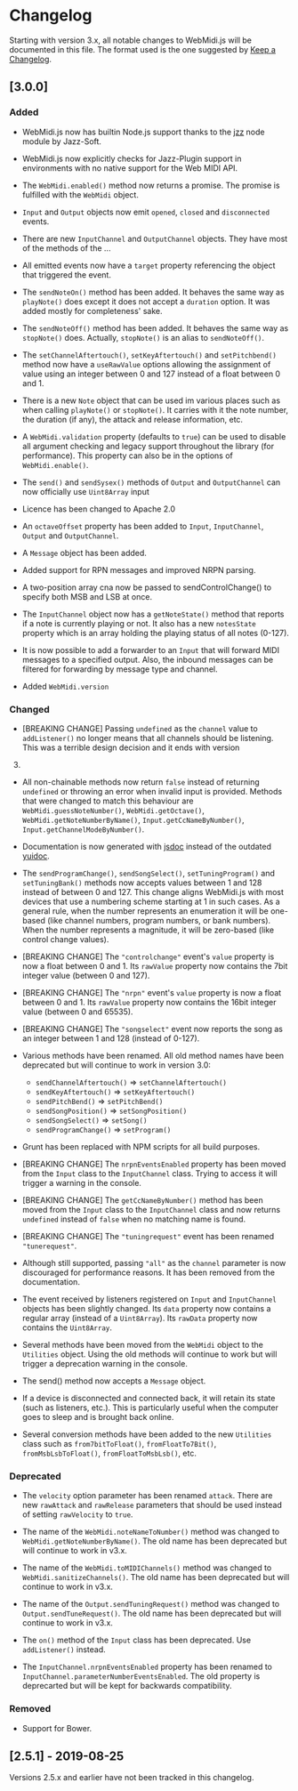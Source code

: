 # Changelog

Starting with version 3.x, all notable changes to WebMidi.js will be documented in this file. The 
format used is the one suggested by [Keep a Changelog](https://keepachangelog.com/en/1.0.0/).

## [3.0.0]

### Added

- WebMidi.js now has builtin Node.js support thanks to the [jzz](https://www.npmjs.com/package/jzz)
node module by Jazz-Soft.

- WebMidi.js now explicitly checks for Jazz-Plugin support in environments with no native support 
for the Web MIDI API.

- The `WebMidi.enabled()` method now returns a promise. The promise is fulfilled with the `WebMidi`
object.

- `Input` and `Output` objects now emit `opened`, `closed` and `disconnected` events.

- There are new `InputChannel` and `OutputChannel` objects. They have most of the methods of the ...

- All emitted events now have a `target` property referencing the object that triggered the event.

- The `sendNoteOn()` method has been added. It behaves the same way as `playNote()` does except it 
does not accept a `duration` option. It was added mostly for completeness' sake.

- The `sendNoteOff()` method has been added. It behaves the same way as `stopNote()` does. 
Actually, `stopNote()` is an alias to `sendNoteOff()`.

- The `setChannelAftertouch()`, `setKeyAftertouch()` and `setPitchbend()` method now have a 
`useRawValue` options allowing the assignment of value using an integer between 0 and 127 instead of
a float between 0 and 1.

- There is a new `Note` object that can be used im various places such as when calling `playNote()`
or `stopNote()`. It carries with it the note number, the duration (if any), the attack and release
information, etc.

- A `WebMidi.validation` property (defaults to `true`) can be used to disable all argument checking
and legacy support throughout the library (for performance). This property can also be in the 
options of `WebMidi.enable()`.

- The `send()` and `sendSysex()` methods of `Output` and `OutputChannel` can now officially use 
`Uint8Array` input

- Licence has been changed to Apache 2.0

- An `octaveOffset` property has been added to `Input`, `InputChannel`, `Output` and 
`OutputChannel`.

- A `Message` object has been added.

- Added support for RPN messages and improved NRPN parsing.

- A two-position array cna now be passed to sendControlChange() to specify both MSB and LSB at once.

- The `InputChannel` object now has a `getNoteState()` method that reports if a note is currently 
playing or not. It also has a new `notesState` property which is an array holding the playing status
of all notes (0-127).

- It is now possible to add a forwarder to an `Input` that will forward MIDI messages to a specified
output. Also, the inbound messages can be filtered for forwarding by message type and channel.

- Added `WebMidi.version`

### Changed

- [BREAKING CHANGE] Passing `undefined` as the `channel` value to `addListener()` no longer means
that all channels should be listening. This was a terrible design decision and it ends with version 
3.

- All non-chainable methods now return `false` instead of returning `undefined` or throwing an error
when invalid input is provided. Methods that were changed to match this behaviour are 
`WebMidi.guessNoteNumber()`, `WebMidi.getOctave()`, `WebMidi.getNoteNumberByName()`, 
`Input.getCcNameByNumber()`, `Input.getChannelModeByNumber()`.

- Documentation is now generated with [jsdoc](https://www.npmjs.com/package/jsdoc) instead of the 
outdated [yuidoc](https://www.npmjs.com/package/grunt-contrib-yuidoc).

- The `sendProgramChange()`, `sendSongSelect()`, `setTuningProgram()` and `setTuningBank()` methods 
now accepts values between 1 and 128 instead of between 0 and 127. This change aligns WebMidi.js 
with most devices that use a numbering scheme starting at 1 in such cases. As a general rule, when 
the number represents an enumeration it will be one-based (like channel numbers, program numbers, or 
bank numbers). When the number represents a magnitude, it will be zero-based (like control change 
values).

- [BREAKING CHANGE] The `"controlchange"` event's `value` property is now a float between 0 and 1. 
Its `rawValue` property now contains the 7bit integer value (between 0 and 127).

- [BREAKING CHANGE] The `"nrpn"` event's `value` property is now a float between 0 and 1. 
Its `rawValue` property now contains the 16bit integer value (between 0 and 65535).

- [BREAKING CHANGE] The `"songselect"` event now reports the song as an integer between 1 and 128 
(instead of 0-127).

- Various methods have been renamed. All old method names have been deprecated but will continue to
work in version 3.0:

  - `sendChannelAftertouch()` => `setChannelAftertouch()`
  - `sendKeyAftertouch()` => `setKeyAftertouch()`
  - `sendPitchBend()` => `setPitchBend()`
  - `sendSongPosition()` => `setSongPosition()`
  - `sendSongSelect()` => `setSong()`
  - `sendProgramChange()` => `setProgram()`

- Grunt has been replaced with NPM scripts for all build purposes.

- [BREAKING CHANGE] The `nrpnEventsEnabled` property has been moved from the `Input` class to the 
`InputChannel` class. Trying to access it will trigger a warning in the console.

- [BREAKING CHANGE] The `getCcNameByNumber()` method has been moved from the `Input` class to the 
`InputChannel` class and now returns `undefined` instead of `false` when no matching name is found.

- [BREAKING CHANGE] The `"tuningrequest"` event has been renamed `"tunerequest"`. 

- Although still supported, passing `"all"` as the `channel` parameter is now discouraged for 
performance reasons. It has been removed from the documentation.

- The event received by listeners registered on `Input` and `InputChannel` objects has been slightly 
changed. Its `data` property now contains a regular array (instead of a `Uint8Array`). Its `rawData` 
property now contains the `Uint8Array`.

- Several methods have been moved from the `WebMidi` object to the `Utilities` object. Using the old
methods will continue to work but will trigger a deprecation warning in the console.

- The send() method now accepts a `Message` object.

- If a device is disconnected and connected back, it will retain its state (such as listeners, 
etc.). This is particularly useful when the computer goes to sleep and is brought back online.

- Several conversion methods have been added to the new `Utilities` class such as 
`from7bitToFloat()`, `fromFloatTo7Bit()`, `fromMsbLsbToFloat()`, `fromFloatToMsbLsb()`, etc.

### Deprecated

- The `velocity` option parameter has been renamed `attack`. There are new `rawAttack` and 
`rawRelease` parameters that should be used instead of setting `rawVelocity` to `true`.

- The name of the `WebMidi.noteNameToNumber()` method was changed to 
`WebMidi.getNoteNumberByName()`. The old name has been deprecated but will continue to work in v3.x.

- The name of the `WebMidi.toMIDIChannels()` method was changed to `WebMidi.sanitizeChannels()`. The
old name has been deprecated but will continue to work in v3.x.

- The name of the `Output.sendTuningRequest()` method was changed to `Output.sendTuneRequest()`. The
old name has been deprecated but will continue to work in v3.x.

- The `on()` method of the `Input` class has been deprecated. Use `addListener()` instead.

- The `InputChannel.nrpnEventsEnabled` property has been renamed to
`InputChannel.parameterNumberEventsEnabled`. The old property is deprecarted but will be kept for 
backwards compatibility.

### Removed

- Support for Bower.


## [2.5.1] - 2019-08-25

Versions 2.5.x and earlier have not been tracked in this changelog.
